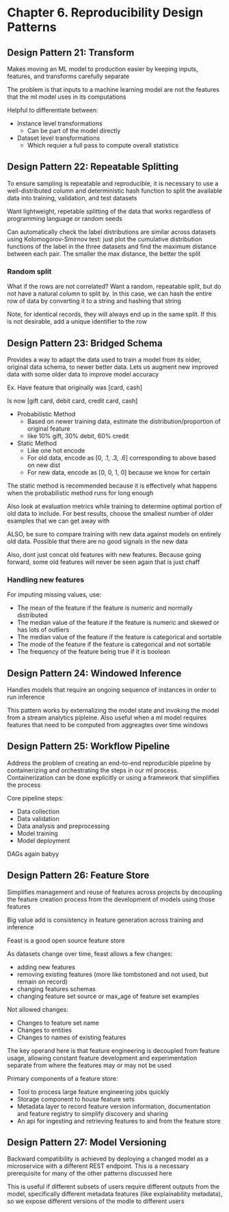 # Chapter 6. Reproducibility Design Patterns

## Design Pattern 21: Transform

Makes moving an ML model to production easier by keeping inputs, features, and transforms carefully separate

The problem is that inputs to a machine learning model are not the features that the ml model uses in its computations

Helpful to differentiate between:

- Instance level transformations
  - Can be part of the model directly
- Dataset level transformations
  - Which requier a full pass to compute overall statistics

## Design Pattern 22: Repeatable Splitting

To ensure sampling is repeatable and reproducible, it is necessary to use a well-distributed column and deterministic hash function to split the available data into training, validation, and test datasets

Want lightweight, repetable splitting of the data that works regardless of programming language or random seeds

Can automatically check the label distributions are similar across datasets using Kolomogorov-Smirnov test: just plot the cumulative distribution functions of the label in the three datasets and find the maximum distance between each pair. The smaller the max distance, the better the split

### Random split

What if the rows are not correlated? Want a random, repeatable split, but do not have a natural column to split by. In this case, we can hash the entire row of data by converting it to a string and hashing that string

Note, for identical records, they will always end up in the same split. If this is not desirable, add a unique identifier to the row

## Design Pattern 23: Bridged Schema

Provides a way to adapt the data used to train a model from its older, original data schema, to newer better data. Lets us augment new improved data with some older data to improve model accuracy

Ex. Have feature that originally was [card, cash]

Is now [gift card, debit card, credit card, cash]

- Probabilistic Method
  - Based on newer training data, estimate the distribution/proportion of original feature
  - like 10% gift, 30% debit, 60% credit
- Static Method
  - Like one hot encode
  - For old data, encode as [0, .1, .3, .6] corresponding to above based on new dist
  - For new data, encode as [0, 0, 1, 0] because we know for certain

The static method is recommended because it is effectively what happens when the probabilistic method runs for long enough

Also look at evaluation metrics while training to determine optimal portion of old data to include. For best results, choose the smallest number of older examples that we can get away with

ALSO, be sure to compare training with new data against models on entirely old data. Possible that there are no good signals in the new data

Also, dont just concat old features with new features. Because going forward, some old features will never be seen again that is just chaff

### Handling new features

For imputing missing values, use:

- The mean of the feature if the feature is numeric and normally distributed
- The median value of the feature if the feature is numeric and skewed or has lots of outliers
- The median value of the feature if the feature is categorical and sortable
- The mode of the feature if the feature is categorical and not sortable
- The frequency of the feature being true if it is boolean

## Design Pattern 24: Windowed Inference

Handles models that require an ongoing sequence of instances in order to run inference

This pattern works by externalizing the model state and invoking the model from a stream analytics pipleine. Also useful when a ml model requires features that need to be computed from aggreagtes over time windows

## Design Pattern 25: Workflow Pipeline

Address the problem of creating an end-to-end reproducible pipeline by containerizing and orchestrating the steps in our ml process. Containerization can be done explicitly or using a framework that simplifies the process

Core pipeline steps:

- Data collection
- Data validation
- Data analysis and preprocessing
- Model training
- Model deployment

DAGs again babyy

## Design Pattern 26: Feature Store

Simplifies management and reuse of features across projects by decoupling the feature creation process from the development of models using those features

Big value add is consistency in feature generation across training and inference

Feast is a good open source feature store

As datasets change over time, feast allows a few changes:

- adding new features
- removing existing features (more like tombstoned and not used, but remain on record)
- changing features schemas
- changing feature set source or max_age of feature set examples

Not allowed changes:

- Changes to feature set name
- Changes to entities
- Changes to names of existing features

The key operand here is that feature engineering is decoupled from feature usage, allowing constant feature development and experimentation separate from where the features may or may not be used

Primary components of a feature store:

- Tool to process large feature engineering jobs quickly
- Storage component to house feature sets
- Metadata layer to record feature version information, documentation and feature registry to simplify discovery and sharing
- An api for ingesting and retrieving features to and from the feature store

## Design Pattern 27: Model Versioning

Backward compatibility is achieved by deploying a changed model as a microservice with a different REST endpoint. This is a necessary prerequisite for many of the other patterns discussed here

This is useful if different subsets of users require different outputs from the model, specifically different metadata features (like explainability metadata), so we expose different versions of the modle to different users
